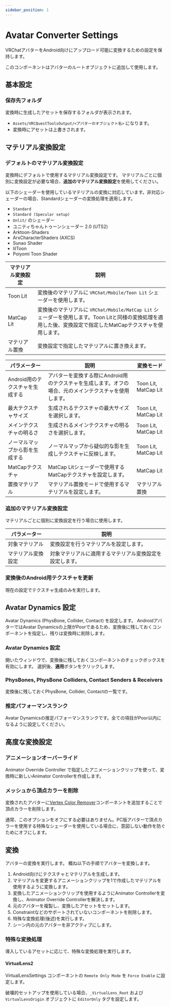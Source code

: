 ```yaml
---
sidebar_position: 1
---
```


# Avatar Converter Settings

VRChatアバターをAndroid向けにアップロード可能に変換するための設定を保持します。

このコンポーネントはアバターのルートオブジェクトに追加して使用します。

## 基本設定

### 保存先フォルダ

変換時に生成したアセットを保存するフォルダが表示されます。

- `Assets/VRCQuestToolsOutput/<アバターのオブジェクト名>` になります。
- 変換時にアセットは上書きされます。

## マテリアル変換設定

### デフォルトのマテリアル変換設定

変換時にデフォルトで使用するマテリアル変換設定です。
マテリアルごとに個別に変換設定が必要な場合、**追加のマテリアル変換設定**を使用してください。

以下のシェーダーを使用しているマテリアルの変換に対応しています。非対応シェーダーの場合、Standardシェーダーの変換処理を適用します。

- `Standard`
- `Standard (Specular setup)`
- `Unlit/` のシェーダー
- ユニティちゃんトゥーンシェーダー 2.0 (UTS2)
- Arktoon-Shaders
- ArxCharacterShaders (AXCS)
- Sunao Shader
- lilToon
- Poiyomi Toon Shader

| マテリアル変換設定 | 説明 |
|---|---|
| Toon Lit | 変換後のマテリアルに `VRChat/Mobile/Toon Lit` シェーダーを使用します。 |
| MatCap Lit | 変換後のマテリアルに `VRChat/Mobile/MatCap Lit` シェーダーを使用します。Toon Litと同様の変換処理を適用した後、変換設定で指定したMatCapテクスチャを使用します。 |
| マテリアル置換 | 変換設定で指定したマテリアルに置き換えます。 |

| パラメーター | 説明 | 変換モード |
|---|---|---|
| Android用のテクスチャを生成する | アバターを変換する際にAndroid用のテクスチャを生成します。オフの場合、元のメインテクスチャを使用します。 | Toon Lit, MatCap Lit |
| 最大テクスチャサイズ | 生成されるテクスチャの最大サイズを選択します。 | Toon Lit, MatCap Lit |
| メインテクスチャの明るさ | 生成されるメインテクスチャの明るさを選択します。 | Toon Lit, MatCap Lit |
| ノーマルマップから影を生成する | ノーマルマップから疑似的な影を生成しテクスチャに反映します。 | Toon Lit, MatCap Lit |
| MatCapテクスチャ | MatCap Litシェーダーで使用するMatCapテクスチャを設定します。 | MatCap Lit |
| 置換マテリアル | マテリアル置換モードで使用するマテリアルを設定します。 | マテリアル置換 |

### 追加のマテリアル変換設定

マテリアルごとに個別に変換設定を行う場合に使用します。

| パラメーター | 説明 |
|---|---|
| 対象マテリアル | 変換設定を行うマテリアルを設定します。 |
| マテリアル変換設定 | 対象マテリアルに適用するマテリアル変換設定を設定します。 |

### 変換後のAndroid用テクスチャを更新

現在の設定でテクスチャ生成のみを実行します。

## Avatar Dynamics 設定

Avatar Dynamics (PhysBone, Collider, Contact) を設定します。
AndroidアバターではAvatar Dynamicsの上限がPoorであるため、変換後に残しておくコンポーネントを指定し、残りは変換時に削除します。

### Avatar Dynamics 設定

開いたウィンドウで、変換後に残しておくコンポーネントのチェックボックスを有効にします。
選択後、**適用**ボタンをクリックします。

### PhysBones, PhysBone Colliders, Contact Senders & Receivers

変換後に残しておくPhysBone, Collider, Contactの一覧です。

### 推定パフォーマンスランク

Avatar Dynamicsの推定パフォーマンスランクです。全ての項目がPoor以内になるように設定してください。

## 高度な変換設定

### アニメーションオーバーライド

Animator Override Controller で指定したアニメーションクリップを使って、変換時に新しいAnimator Controllerを作成します。

### メッシュから頂点カラーを削除

変換されたアバターに[Vertex Color Remover](./vertex-color-remover)コンポーネントを追加することで頂点カラーを削除します。

通常、このオプションをオフにする必要はありません。PC版アバターで頂点カラーを使用する特殊なシェーダーを使用している場合に、意図しない動作を防ぐためにオフにします。

## 変換

アバターの変換を実行します。
概ね以下の手順でアバターを変換します。

1. Android向けにテクスチャとマテリアルを生成します。
2. マテリアルを変更するアニメーションクリップを1で作成したマテリアルを使用するように変換します。
3. 変換したアニメーションクリップを使用するようにAnimator Controllerを変換し、Animator Override Controllerを解決します。
4. 元のアバターを複製し、変換したアセットをセットします。
5. Constraintなどのサポートされていないコンポーネントを削除します。
6. 特殊な変換処理(後述)を実行します。
7. シーン内の元のアバターを非アクティブにします。

### 特殊な変換処理

導入しているアセットに応じて、特殊な変換処理を実行します。

#### VirtualLens2

VirtualLensSettings コンポーネントの `Remote Only Mode` を `Force Enable` に設定します。

破壊的セットアップを使用している場合、`_VirtualLens_Root` および `VirtualLensOrigin` オブジェクトに `EditorOnly` タグを設定します。
